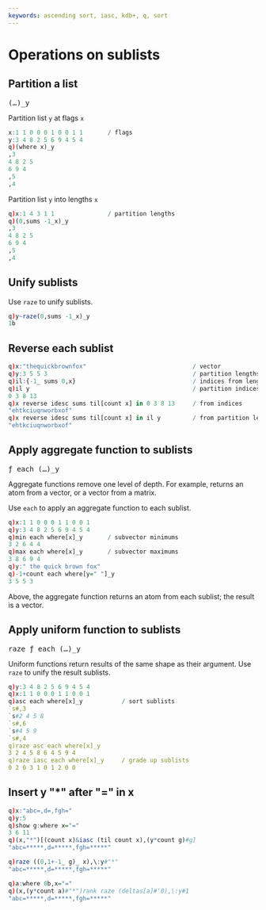 ```yaml
---
keywords: ascending sort, iasc, kdb+, q, sort
---
```


# Operations on sublists




## Partition a list

<big>`(…)_y`</big>

Partition list `y` at flags `x`

```q
x:1 1 0 0 0 1 0 0 1 1       / flags
y:3 4 8 2 5 6 9 4 5 4
q)(where x)_y
,3
4 8 2 5
6 9 4
,5
,4
```

Partition list `y` into lengths `x`

```q
q)x:1 4 3 1 1               / partition lengths
q)(0,sums -1_x)_y
,3
4 8 2 5
6 9 4
,5
,4
```


## Unify sublists

Use `raze` to unify sublists.

```q
q)y~raze(0,sums -1_x)_y
1b
```


## Reverse each sublist

```q
q)x:"thequickbrownfox"                              / vector
q)y:3 5 5 3                                         / partition lengths
q)il:{-1_ sums 0,x}                                 / indices from lengths
q)il y                                              / partition indices
0 3 8 13
q)x reverse idesc sums til[count x] in 0 3 8 13     / from indices
"ehtkciuqnworbxof"
q)x reverse idesc sums til[count x] in il y         / from partition lengths
"ehtkciuqnworbxof"
```


## Apply aggregate function to sublists

<big>`ƒ each (…)_y`</big>

Aggregate functions remove one level of depth.
For example, returns an atom from a vector, or a vector from a matrix.

Use `each` to apply an aggregate function to each sublist.

```q
q)x:1 1 0 0 0 1 1 0 0 1
q)y:3 4 8 2 5 6 9 4 5 4
q)min each where[x]_y       / subvector minimums
3 2 6 4 4
q)max each where[x]_y       / subvector maximums
3 8 6 9 4
q)y:" the quick brown fox"
q)-1+count each where[y=" "]_y
3 5 5 3
```

Above, the aggregate function returns an atom from each sublist; the result is a vector.


## Apply uniform function to sublists

<big>`raze ƒ each (…)_y`</big>

Uniform functions return results of the same shape as their argument.
Use `raze` to unify the result sublists.

```q
q)y:3 4 8 2 5 6 9 4 5 4
q)x:1 1 0 0 0 1 1 0 0 1
q)asc each where[x]_y           / sort sublists
`s#,3
`s#2 4 5 8
`s#,6
`s#4 5 9
`s#,4
q)raze asc each where[x]_y
3 2 4 5 8 6 4 5 9 4
q)raze iasc each where[x]_y     / grade up sublists
0 2 0 3 1 0 1 2 0 0
```


## Insert y "*" after "=" in x

```q
q)x:"abc=,d=,fgh="
q)y:5
q)show g:where x="="
3 6 11
q)(x,"*")[(count x)&iasc (til count x),(y*count g)#g]
"abc=*****,d=*****,fgh=*****"

q)raze ((0,1+-1_ g)_ x),\:y#"*"
"abc=*****,d=*****,fgh=*****"

q)a:where 0b,x="="
q)(x,(y*count a)#"*")rank raze (deltas[a]#'0),\:y#1
"abc=*****,d=*****,fgh=*****"
```


